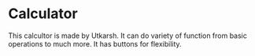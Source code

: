 # Calculator
This calcultor is made by Utkarsh. It can do variety of function from basic operations to much more. It has buttons for flexibility.
